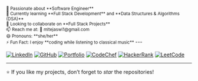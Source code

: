 <small>
👀 Passionate about **Software Engineer**<br>
🌱 Currently learning **Full Stack Development** and **Data Structures & Algorithms (DSA)**<br>
💞️ Looking to collaborate on **Full Stack Projects**<br>
📫 Reach me at: 📧 mltejaswi1@gmail.com<br>
😄 Pronouns: **she/her**<br>
⚡ Fun Fact: I enjoy **coding while listening to classical music**
</small>
---

[![LinkedIn](https://img.shields.io/badge/LinkedIn-blue?style=flat-square&logo=linkedin&logoColor=white)](https://www.linkedin.com/in/tejaswi-munthala-70a4192a6/) 
[![GitHub](https://img.shields.io/badge/GitHub-black?style=flat-square&logo=github&logoColor=white)](https://github.com/Munthalalakshmi-tejaswi) 
[![Portfolio](https://img.shields.io/badge/Portfolio-orange?style=flat-square&logo=google-chrome&logoColor=white)](https://68b9c997fd957f131cd65dd3--munthalalakshmitejaswi-portfolio.netlify.app/) 
[![CodeChef](https://img.shields.io/badge/CodeChef-5B4638?style=flat-square&logo=codechef&logoColor=white)](https://www.codechef.com/users/tejaswi_1904) 
[![HackerRank](https://img.shields.io/badge/HackerRank-brightgreen?style=flat-square&logo=hackerrank&logoColor=white)](https://www.hackerrank.com/profile/mltejaswi1) 
[![LeetCode](https://img.shields.io/badge/LeetCode-orange?style=flat-square&logo=leetcode&logoColor=white)](https://leetcode.com/u/tejaswi_19/)

---
⭐ If you like my projects, don’t forget to *star* the repositories!
